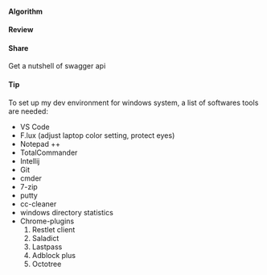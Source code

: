 #### Algorithm

#### Review

#### Share

Get a nutshell of swagger api

#### Tip

To set up my dev environment for windows system, a list of softwares tools are needed:

* VS Code
* F.lux (adjust laptop color setting, protect eyes)
* Notepad ++
* TotalCommander
* Intellij
* Git
* cmder
* 7-zip
* putty
* cc-cleaner
* windows directory statistics
* Chrome-plugins
   1. Restlet client
   2. Saladict
   3. Lastpass
   4. Adblock plus
   5. Octotree
